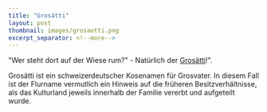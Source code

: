 ```yaml
---
title: "Grosätti"
layout: post
thumbnail: images/grosaetti.png
excerpt_separator: <!--more-->
---
```


"Wer steht dort auf der Wiese rum?" - Natürlich der [Grosätti](https://s.geo.admin.ch/9e396c7013)!".

Grosätti ist ein schweizerdeutscher Kosenamen für Grosvater. In diesem Fall ist der Flurname vermutlich ein Hinweis auf die früheren Besitzverhältnisse, als das Kulturland jeweils innerhalb der Familie vererbt und aufgeteilt wurde.

<!--more-->